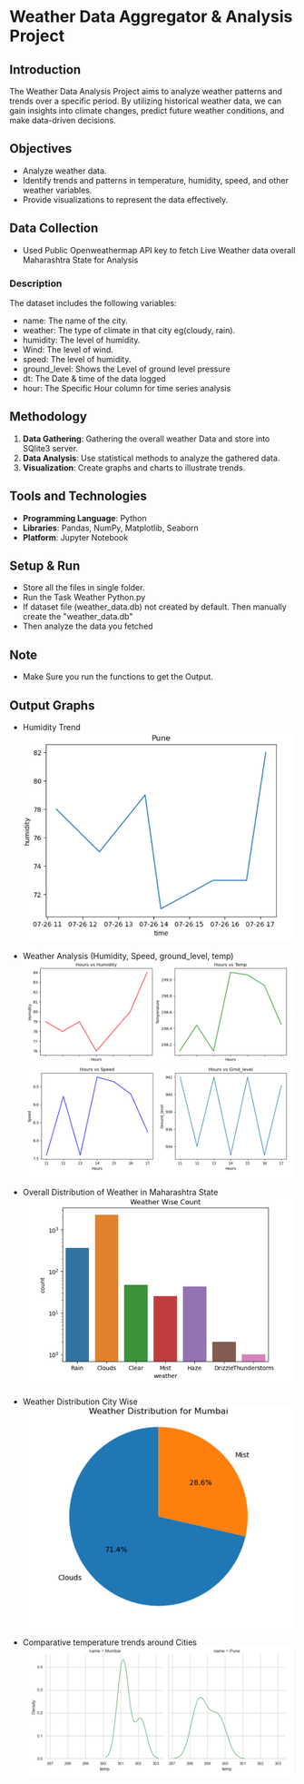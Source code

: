 # Weather Data  Aggregator & Analysis Project


## Introduction

The Weather Data Analysis Project aims to analyze weather patterns and trends over a specific period. By utilizing historical weather data, we can gain insights into climate changes, predict future weather conditions, and make data-driven decisions.

## Objectives

- Analyze weather data.
- Identify trends and patterns in temperature, humidity, speed, and other weather variables.
- Provide visualizations to represent the data effectively.

## Data Collection

- Used Public Openweathermap API key to fetch Live Weather data overall Maharashtra State for Analysis


### Description

The dataset includes the following variables:

- name: The name of the city.
- weather: The type of climate in that city eg(cloudy, rain).
- humidity: The level of humidity.
- Wind: The level of wind.
- speed: The level of humidity.
- ground_level: Shows the Level of ground level pressure
- dt: The Date & time of the data logged
- hour: The Specific Hour column for time series analysis

## Methodology

1. **Data Gathering**: Gathering the overall weather Data and store into SQlite3 server.
2. **Data Analysis**: Use statistical methods to analyze the gathered data.
3. **Visualization**: Create graphs and charts to illustrate trends.

## Tools and Technologies

- **Programming Language**: Python
- **Libraries**: Pandas, NumPy, Matplotlib, Seaborn
- **Platform**: Jupyter Notebook


## Setup & Run
- Store all the files in single folder.
- Run the Task Weather Python.py
- If dataset file (weather_data.db) not created by default. Then manually create the "weather_data.db"
- Then analyze the data you fetched

## Note 
-  Make Sure you run the functions to get the Output. 

## Output Graphs 
- Humidity Trend
<img src="images/Humidity Trend.png"></img>

- Weather Analysis (Humidity, Speed, ground_level, temp)
<img src="images/Weather analysis1.png"></img>
<img src="images/Weather analysis2.png"></img>

- Overall Distribution of Weather in Maharashtra State
<img src="images/Overall Distribution of Weather in state.png"></img>

- Weather Distribution City Wise
<img src="images/City wise weather Distribution.png"></img>

- Comparative temperature trends around Cities
<img src="images/Temperature trends around Cities.png"></img>
